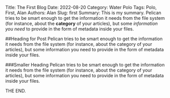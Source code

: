 Title: The First Blog
Date: 2022-08-20
Category: Water Polo
Tags: Polo, First, Alan
Authors: Alan
Slug: first
Summary: This is my summary. Pelican tries to be smart enough to get the information it needs from the file system (for instance, about the **category** of your articles), but some _information you need_ to provide in the form of metadata inside your files.

##Heading for Post
Pelican tries to be smart enough to get the information it needs from the file system (for instance, about the category of your articles), but some information you need to provide in the form of metadata inside your files.

###Smaller Heading
Pelican tries to be smart enough to get the information it needs from the file system (for instance, about the category of your articles), but some information you need to provide in the form of metadata inside your files.

THE END.
